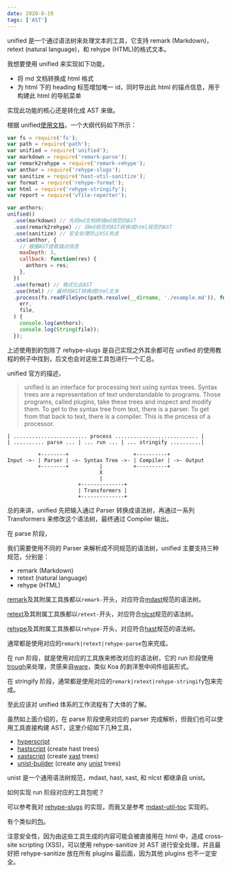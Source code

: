 ```yaml
---
date: 2020-8-19
tags: ['AST']
---
```


unified 是一个通过语法树来处理文本的工具，它支持 remark (Markdown)，retext (natural language)，和 rehype (HTML)的格式文本。

我想要使用 unified 来实现如下功能，

- 将 md 文档转换成 html 格式
- 为 html 下的 heading 标签增加唯一 id，同时导出此 html 的锚点信息，用于构建此 html 的导航菜单

实现此功能的核心还是转化成 AST 来做。

根据 unified[使用文档](https://www.npmjs.com/package/unified)，一个大纲代码如下所示：

```js
var fs = require('fs');
var path = require('path');
var unified = require('unified');
var markdown = require('remark-parse');
var remark2rehype = require('remark-rehype');
var anthor = require('rehype-slugs');
var sanitize = require('hast-util-sanitize');
var format = require('rehype-format');
var html = require('rehype-stringify');
var report = require('vfile-reporter');

var anthors;
unified()
  .use(markdown) // 先将md文档转成md规范的AST
  .use(remark2rehype) // 将md规范的AST转换成html规范的AST
  .use(sanitize) // 安全处理防止XSS攻击
  .use(anthor, {
    // 根据AST提取锚点信息
    maxDepth: 3,
    callback: function(res) {
      anthors = res;
    },
  })
  .use(format) // 格式化此AST
  .use(html) // 最终将AST转换成html文本
  .process(fs.readFileSync(path.resolve(__dirname, './example.md')), function(
    err,
    file,
  ) {
    console.log(anthors);
    console.log(String(file));
  });
```

上述使用到的包除了 rehype-slugs 是自己实现之外其余都可在 unified 的使用教程的例子中找到，后文也会对这些工具包进行一个汇总。

unified 官方的描述，

> unified is an interface for processing text using syntax trees. Syntax trees are a representation of text understandable to programs. Those programs, called plugins, take these trees and inspect and modify them. To get to the syntax tree from text, there is a parser. To get from that back to text, there is a compiler. This is the process of a processor.

```
| ........................ process ........................... |
| .......... parse ... | ... run ... | ... stringify ..........|

          +--------+                     +----------+
Input ->- | Parser | ->- Syntax Tree ->- | Compiler | ->- Output
          +--------+          |          +----------+
                              X
                              |
                       +--------------+
                       | Transformers |
                       +--------------+
```

总的来讲，unified 先把输入通过 Parser 转换成语法树，再通过一系列 Transformers 来修改这个语法树，最终通过 Compiler 输出。

在 parse 阶段，

我们需要使用不同的 Parser 来解析成不同规范的语法树，unified 主要支持三种规范，分别是：

- remark (Markdown)
- retext (natural language)
- rehype (HTML)

[remark](https://github.com/remarkjs/remark)及其附属工具族都以`remark-`开头，对应符合[mdast](https://github.com/syntax-tree/mdast)规范的语法树。

[retext](https://github.com/retextjs/retext)及其附属工具族都以`retext-`开头，对应符合[nlcst](https://github.com/syntax-tree/nlcst)规范的语法树。

[rehype](https://github.com/rehypejs/rehype-slugs)及其附属工具族都以`rehype-`开头，对应符合[hast](https://github.com/syntax-tree/hast)规范的语法树。

通常都是使用对应的`remark|retext|rehype-parse`包来完成。

在 run 阶段，就是使用对应的工具族来修改对应的语法树，它的 run 阶段使用[trough](https://github.com/wooorm/trough)来处理，灵感来自[ware](https://github.com/segmentio/ware)，类似 Koa 的剥洋葱中间件组装形式。

在 stringify 阶段，通常都是使用对应的`remark|retext|rehype-stringify`包来完成。

至此应该对 unified 体系的工作流程有了大体的了解。

虽然如上面介绍的，在 parse 阶段使用对应的 parser 完成解析，但我们也可以使用工具直接构建 AST，这里介绍如下几种工具，

- [hyperscript](https://github.com/hyperhype/hyperscript)
- [hastscript](https://github.com/syntax-tree/hastscript) (create hast trees)
- [xastscript](https://github.com/syntax-tree/xastscript) (create [xast](https://github.com/syntax-tree/xast) trees)
- [unist-builder](https://github.com/syntax-tree/unist-builder) (create any [unist](https://github.com/syntax-tree/unist) trees)

unist 是一个通用语法树规范，mdast, hast, xast, 和 nlcst 都继承自 unist。

如何实现 run 阶段对应的工具包呢？

可以参考我对 [rehype-slugs](https://github.com/tingyur/rehype-slugs) 的实现，而我又是参考 [mdast-util-toc](https://github.com/syntax-tree/mdast-util-toc) 实现的。

有个类似的[包](https://github.com/rehypejs/rehype-slug)。

注意安全性，因为由这些工具生成的内容可能会被直接用在 html 中，造成 cross-site scripting (XSS)，可以使用 rehype-sanitize 对 AST 进行安全处理，并且最好把 rehype-sanitize 放在所有 plugins 最后面，因为其他 plugins 也不一定安全。
